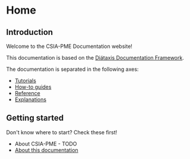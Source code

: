 # Home

## Introduction

Welcome to the CSIA-PME Documentation website!

This documentation is based on the [Diátaxis Documentation Framework](./explanations/about-this-documentation/index.md).

The documentation is separated in the following axes:

- [Tutorials](./tutorials/index.md)
- [How-to guides](./how-to-guides/index.md)
- [Reference](./reference/index.md)
- [Explanations](./explanations/index.md)

## Getting started

Don't know where to start? Check these first!

- About CSIA-PME - TODO
- [About this documentation](./explanations/about-this-documentation/index.md)
